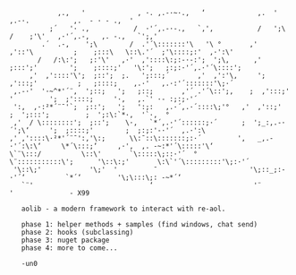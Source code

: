                 ,.,   '             , ·. ,.-·~·.,   ‘             ,.  '             ,.-·.           ,.  - · - .,  '       
              ;´   '· .,           /  ·'´,.-·-.,   `,'‚           /   ';\            /    ;'\'   ,·'´,.-,   ,. -.,   `';,'    
            .´  .-,    ';\        /  .'´\:::::::'\   '\ °       ,'   ,'::'\          ;    ;:::\   \::\.'´  ;'\::::;:'  ,·':\'  
           /   /:\:';   ;:'\'   ,·'  ,'::::\:;:-·-:';  ';\‚      ,'    ;:::';'        ';    ;::::;'   '\:';   ;:;:·'´,.·'´\::::'; 
         ,'  ,'::::'\';  ;::';  ;.   ';:::;´       ,'  ,':'\‚     ';   ,':::;'          ;   ;::::;    ,.·'   ,.·:'´:::::::'\;·´  
     ,.-·'  '·~^*'´¨,  ';::;   ';   ;::;       ,'´ .'´\::';‚    ;  ,':::;' '         ';  ;'::::;     '·,   ,.`' ·- :;:;·'´      
     ':,  ,·:²*´¨¯'`;  ;::';   ';   ':;:   ,.·´,.·´::::\;'°   ,'  ,'::;'            ;  ';:::';         ;  ';:\:`*·,  '`·,  °  
     ,'  / \::::::::';  ;::';    \·,   `*´,.·'´::::::;·´      ;  ';_:,.-·´';\‘     ';  ;::::;'        ;  ;:;:'-·'´  ,.·':\    
    ,' ,'::::\·²*'´¨¯':,'\:;      \\:¯::\:::::::;:·´         ',   _,.-·'´:\:\‘     \*´\:::;‘     ,·',  ,. -~:*'´\:::::'\‘  
    \`¨\:::/          \::\'       `\:::::\;::·'´  °           \¨:::::::::::\';      '\::\:;'       \:\`'´\:::::::::'\;:·'´   
     '\::\;'            '\;'  '         ¯                       '\;::_;:-·'´‘          `*´‘         '\;\:::\;: -~*´‘       
       `¨'                             ‘                         '¨                                         '              - X99
       
       aolib - a modern framework to interact with re-aol.
       
       phase 1: helper methods + samples (find windows, chat send)
       phase 2: hooks (subclassing)
       phase 3: nuget package
       phase 4: more to come...

       -un0
